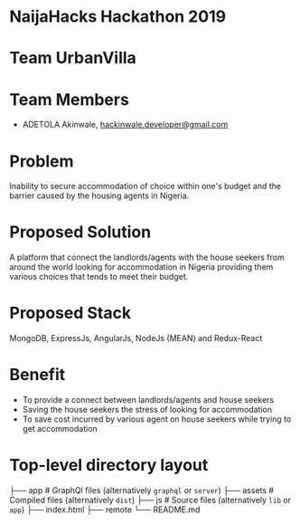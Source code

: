 # NaijaHacks Hackathon 2019
# Team UrbanVilla
# Team Members
- ADETOLA Akinwale, hackinwale.developer@gmail.com

# Problem
Inability to secure accommodation of choice within one's budget and the barrier caused by the housing agents in Nigeria.

# Proposed Solution
A platform that connect the landlords/agents with the house seekers from around the world looking for accommodation in Nigeria providing them various choices that tends to meet their budget.

# Proposed Stack
MongoDB, ExpressJs, AngularJs, NodeJs (MEAN) and Redux-React

# Benefit
- To provide a connect between landlords/agents and house seekers
- Saving the house seekers the stress of looking for accommodation
- To save cost incurred by various agent on house seekers while trying to get accommodation

# Top-level directory layout

├── app                    # GraphQl files (alternatively `graphql` or `server`)
├── assets                  # Compiled files (alternatively `dist`)
├── js                     # Source files (alternatively `lib` or `app`)
├── index.html
├── remote
└── README.md   